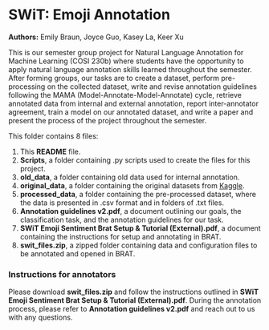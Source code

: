 # SWiT: Emoji Annotation

**Authors:** Emily Braun, Joyce Guo, Kasey La, Keer Xu

This is our semester group project for Natural Language Annotation for Machine Learning (COSI 230b) where students 
have the opportunity to apply natural language annotation skills learned throughout the semester. After forming groups,
our tasks are to create a dataset, perform pre-processing on the collected dataset, write and revise annotation
guidelines following the MAMA (Model-Annotate-Model-Annotate) cycle, retrieve annotated data from internal and external
annotation, report inter-annotator agreement, train a model on our annotated dataset, and write a paper and present
the process of the project throughout the semester.

This folder contains 8 files:

1. This **README** file.
2. **Scripts**, a folder containing .py scripts used to create the files for this project.
3. **old_data**, a folder containing old data used for internal annotation.
4. **original_data**, a folder containing the original datasets from [Kaggle](https://www.kaggle.com/datasets/ericwang1011/tweets-with-emoji).
5. **processed_data**, a folder containing the pre-processed dataset, where the data is presented in .csv format and in folders of .txt files.
6. **Annotation guidelines v2.pdf**, a document outlining our goals, the classification task, and the annotation guidelines for our task.
7. **SWiT Emoji Sentiment Brat Setup & Tutorial (External).pdf**, a document containing the instructions for setup and annotating in BRAT.
8. **swit_files.zip**, a zipped folder containing data and configuration files to be annotated and opened in BRAT.

### Instructions for annotators
Please download **swit_files.zip** and follow the instructions outlined in **SWiT Emoji Sentiment Brat Setup & Tutorial (External).pdf**.
During the annotation process, please refer to **Annotation guidelines v2.pdf** and reach out to us with any questions.